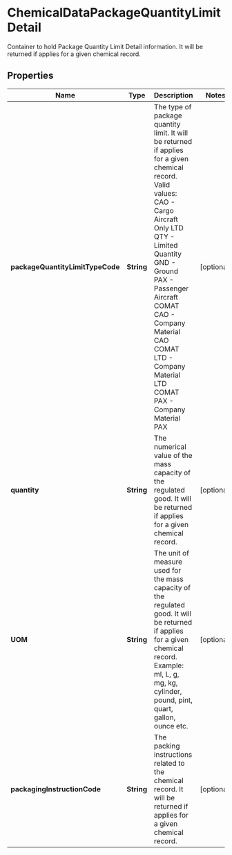 

# ChemicalDataPackageQuantityLimitDetail

Container to hold Package Quantity Limit Detail information.  It will be returned if applies for a given chemical record.

## Properties

| Name | Type | Description | Notes |
|------------ | ------------- | ------------- | -------------|
|**packageQuantityLimitTypeCode** | **String** | The type of package quantity limit.   It will be returned if applies for a given chemical record.  Valid values: CAO - Cargo Aircraft Only LTD QTY - Limited Quantity GND - Ground PAX - Passenger Aircraft COMAT CAO - Company Material CAO COMAT LTD - Company Material LTD COMAT PAX - Company Material PAX |  [optional] |
|**quantity** | **String** | The numerical value of the mass capacity of the regulated good.  It will be returned if applies for a given chemical record. |  [optional] |
|**UOM** | **String** | The unit of measure used for the mass capacity of the regulated good.   It will be returned if applies for a given chemical record. Example: ml, L, g, mg, kg, cylinder, pound, pint, quart, gallon, ounce etc. |  [optional] |
|**packagingInstructionCode** | **String** | The packing instructions related to the chemical record.  It will be returned if applies for a given chemical record. |  [optional] |



